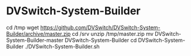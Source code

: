 # DVSwitch-System-Builder

  cd /tmp
  wget https://github.com/DVSwitch/DVSwitch-System-Builder/archive/master.zip
  cd /srv
  unzip /tmp/master.zip 
  mv DVSwitch-System-Builder-master DVSwitch-System-Builder
  cd DVSwitch-System-Builder
  ./DVSwitch-System-Builder.sh
 
